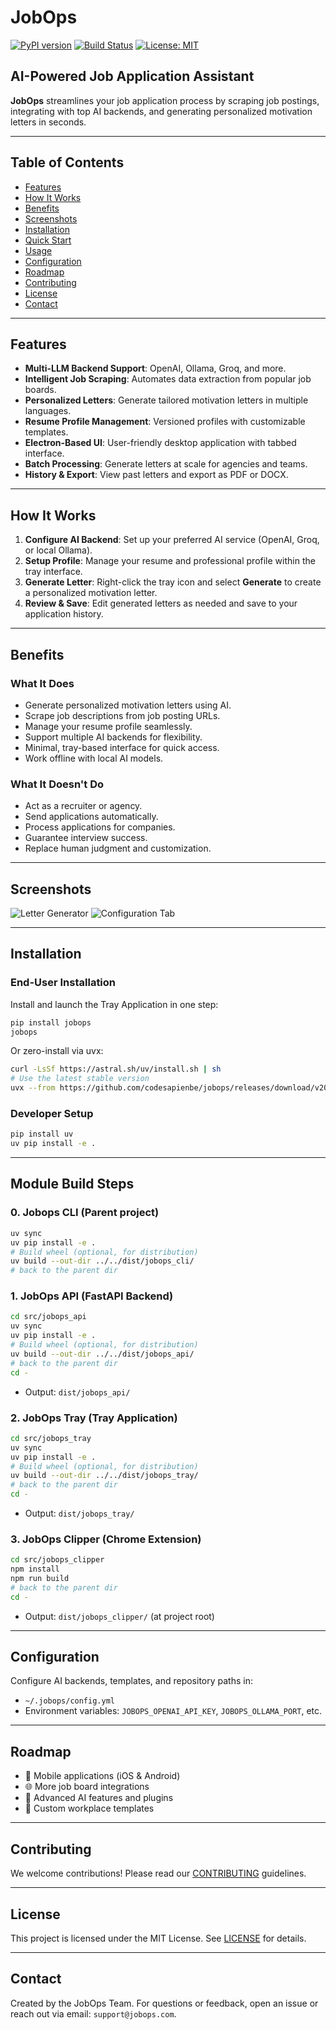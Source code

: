 # JobOps

[![PyPI version](https://img.shields.io/pypi/v/jobops.svg)](https://pypi.org/project/jobops/)
[![Build Status](https://github.com/codesapienbe/jobops-toolbar/workflows/CI/badge.svg)](https://github.com/codesapienbe/jobops-toolbar/actions)
[![License: MIT](https://img.shields.io/badge/License-MIT-yellow.svg)](LICENSE)

## AI-Powered Job Application Assistant

**JobOps** streamlines your job application process by scraping job postings, integrating with top AI backends, and generating personalized motivation letters in seconds.

---

## Table of Contents

- [Features](#features)
- [How It Works](#how-it-works)
- [Benefits](#benefits)
- [Screenshots](#screenshots)
- [Installation](#installation)
- [Quick Start](#quick-start)
- [Usage](#usage)
- [Configuration](#configuration)
- [Roadmap](#roadmap)
- [Contributing](#contributing)
- [License](#license)
- [Contact](#contact)

---

## Features

- **Multi-LLM Backend Support**: OpenAI, Ollama, Groq, and more.
- **Intelligent Job Scraping**: Automates data extraction from popular job boards.
- **Personalized Letters**: Generate tailored motivation letters in multiple languages.
- **Resume Profile Management**: Versioned profiles with customizable templates.
- **Electron-Based UI**: User-friendly desktop application with tabbed interface.
- **Batch Processing**: Generate letters at scale for agencies and teams.
- **History & Export**: View past letters and export as PDF or DOCX.

---

## How It Works

1. **Configure AI Backend**: Set up your preferred AI service (OpenAI, Groq, or local Ollama).
2. **Setup Profile**: Manage your resume and professional profile within the tray interface.
3. **Generate Letter**: Right-click the tray icon and select **Generate** to create a personalized motivation letter.
4. **Review & Save**: Edit generated letters as needed and save to your application history.

---

## Benefits

### What It Does

- Generate personalized motivation letters using AI.
- Scrape job descriptions from job posting URLs.
- Manage your resume profile seamlessly.
- Support multiple AI backends for flexibility.
- Minimal, tray-based interface for quick access.
- Work offline with local AI models.

### What It Doesn't Do

- Act as a recruiter or agency.
- Send applications automatically.
- Process applications for companies.
- Guarantee interview success.
- Replace human judgment and customization.

---

## Screenshots

<!-- Add your screenshot paths below -->

![Letter Generator](docs/screenshot-letter-generator.png)
![Configuration Tab](docs/screenshot-configuration.png)

---

## Installation

### End-User Installation

Install and launch the Tray Application in one step:

```bash
pip install jobops
jobops
```

Or zero-install via uvx:

```bash
curl -LsSf https://astral.sh/uv/install.sh | sh
# Use the latest stable version
uvx --from https://github.com/codesapienbe/jobops/releases/download/v2025.06.27.1409/jobops-0.0.1-py3-none-any.whl 
```

### Developer Setup

```bash
pip install uv
uv pip install -e .
```

---

## Module Build Steps


### 0. Jobops CLI (Parent project)

```bash
uv sync
uv pip install -e .
# Build wheel (optional, for distribution)
uv build --out-dir ../../dist/jobops_cli/
# back to the parent dir
```


### 1. JobOps API (FastAPI Backend)

```bash
cd src/jobops_api
uv sync
uv pip install -e .
# Build wheel (optional, for distribution)
uv build --out-dir ../../dist/jobops_api/
# back to the parent dir
cd -
```

- Output: `dist/jobops_api/`

### 2. JobOps Tray (Tray Application)

```bash
cd src/jobops_tray
uv sync
uv pip install -e .
# Build wheel (optional, for distribution)
uv build --out-dir ../../dist/jobops_tray/
# back to the parent dir
cd -
```

- Output: `dist/jobops_tray/`

### 3. JobOps Clipper (Chrome Extension)

```bash
cd src/jobops_clipper
npm install
npm run build
# back to the parent dir
cd -
```

- Output: `dist/jobops_clipper/` (at project root)

---


## Configuration

Configure AI backends, templates, and repository paths in:

- `~/.jobops/config.yml`
- Environment variables: `JOBOPS_OPENAI_API_KEY`, `JOBOPS_OLLAMA_PORT`, etc.

---

## Roadmap

- 📱 Mobile applications (iOS & Android)
- 🌐 More job board integrations
- 🧠 Advanced AI features and plugins
- 📄 Custom workplace templates

---

## Contributing

We welcome contributions! Please read our [CONTRIBUTING](CONTRIBUTING.md) guidelines.

---

## License

This project is licensed under the MIT License. See [LICENSE](LICENSE) for details.

---

## Contact

Created by the JobOps Team. For questions or feedback, open an issue or reach out via email: `support@jobops.com`.
